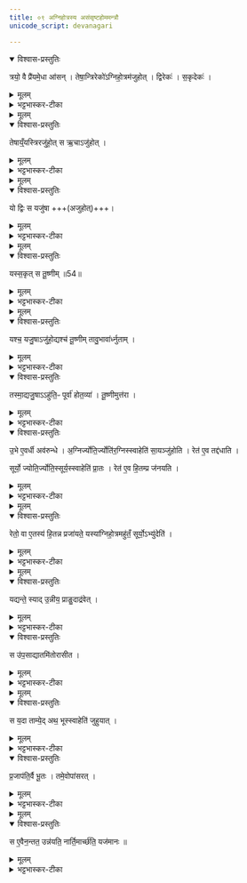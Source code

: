 ```yaml
---
title: ०९ अग्निहोत्रस्य असंसृष्टहोममन्त्रौ
unicode_script: devanagari

---
```

<details open><summary>विश्वास-प्रस्तुतिः</summary>

त्रयो॒ वै प्रै॑यमे॒धा आ॑सन् ।
तेषा॒न्त्रिरेको॑ऽग्निहो॒त्रम॑जुहोत् ।
द्विरेकः॑ ।
स॒कृदेकः॑ ।
</details>

<details><summary>मूलम्</summary>

त्रयो॒ वै प्रै॑यमे॒धा आ॑सन् ।
तेषा॒न्त्रिरेको॑ऽग्निहो॒त्रम॑जुहोत् ।
द्विरेकः॑ ।
स॒कृदेकः॑ ।
</details>

<details><summary>भट्टभास्कर-टीका</summary>

1 त्रयो वा इत्यादि ॥ प्रियमेधस्यापत्यानि त्रय आसन् । तेषां त्रयाणां मध्ये एकः त्रिः व्यावृतं त्र्याडुतिकमग्निहोत्रमजुहोत् । द्व्याहुतिकमेकः । सकृत् एकाहुतिकमेकः अनावृत्तिकम् ।
</details>


<details><summary>मूलम्</summary>

तेषाय्ँ॒यस्त्रिरजु॑होत् ।
स ऋ॒चाऽजु॑होत् ।
</details>

<details open><summary>विश्वास-प्रस्तुतिः</summary>

तेषाय्ँ॒यस्त्रिरजु॑हो॒त् स ऋ॒चाऽजु॑होत् ।
</details>

<details><summary>मूलम्</summary>

तेषाय्ँ॒यस्त्रिरजु॑हो॒त् स ऋ॒चाऽजु॑होत् ।
</details>

<details><summary>भट्टभास्कर-टीका</summary>

अथ तेषां यस्त्रिरजुहोत् स ऋचा शाखान्तरसमाम्नातया अजुहोत् ।
</details>


<details><summary>मूलम्</summary>

यो द्विः ।
स यजु॑षा ।
</details>

<details open><summary>विश्वास-प्रस्तुतिः</summary>

यो द्विः स यजु॑षा +++(अजुहोत्)+++।
</details>

<details><summary>मूलम्</summary>

यो द्विः स यजु॑षा +++(अजुहोत्)+++।
</details>

<details><summary>भट्टभास्कर-टीका</summary>

यो द्विः स यजुषा, अजुहोदित्येव ।
स यजुषा वक्ष्यमाणेनाजुहोत् ।
</details>


<details><summary>मूलम्</summary>

यस्स॒कृत् ।
स तू॒ष्णीम् ॥54॥  
</details>

<details open><summary>विश्वास-प्रस्तुतिः</summary>

यस्स॒कृत् स तू॒ष्णीम् ॥54॥  
</details>

<details><summary>मूलम्</summary>

यस्स॒कृत् स तू॒ष्णीम् ॥54॥  
</details>

<details><summary>भट्टभास्कर-टीका</summary>

तूष्णीमजुहोत् ।
</details>


<details><summary>मूलम्</summary>

यश्च॒ यजु॒षाऽजु॑हो॒द्यश्च॑ तू॒ष्णीम् ।
तावु॒भावा॑र्ध्नुताम् ।
</details>

<details open><summary>विश्वास-प्रस्तुतिः</summary>

यश्च॒ यजु॒षाऽजु॑हो॒द्यश्च॑ तू॒ष्णीम् तावु॒भावा॑र्ध्नुताम् ।
</details>

<details><summary>मूलम्</summary>

यश्च॒ यजु॒षाऽजु॑हो॒द्यश्च॑ तू॒ष्णीम् तावु॒भावा॑र्ध्नुताम् ।
</details>

<details><summary>भट्टभास्कर-टीका</summary>

तेषां यश्च यजुषाऽजुहोत्, यश्च तूष्णीमजुहोत् तावुभावृद्धिमन्तावभूताम् ।
</details>

<details open><summary>विश्वास-प्रस्तुतिः</summary>

तस्मा॒द्यजु॒षाऽऽहु॑ति॒ᳶ पूर्वा॑ होत॒व्या॑ ।
तू॒ष्णीमुत्त॑रा ।
</details>

<details><summary>मूलम्</summary>

तस्मा॒द्यजु॒षाऽऽहु॑ति॒ᳶ पूर्वा॑ होत॒व्या॑ ।
तू॒ष्णीमुत्त॑रा ।
</details>

<details><summary>भट्टभास्कर-टीका</summary>

तस्मादित्यादि । गतम् ।
</details>

<details open><summary>विश्वास-प्रस्तुतिः</summary>

उ॒भे ए॒वर्धी अव॑रुन्धे ।
अ॒ग्निर्ज्योति॒र्ज्योति॑र॒ग्निस्स्वाहेति॑ सा॒यञ्जु॑होति ।
रेत॑ ए॒व तद्द॑धाति ।

सूर्यो॒ ज्योति॒र्ज्योति॒स्सूर्य॒स्स्वाहेति॑ प्रा॒तः ।
रेत॑ ए॒व हि॒तम्प्र ज॑नयति ।
</details>

<details><summary>मूलम्</summary>

उ॒भे ए॒वर्धी अव॑रुन्धे ।
अ॒ग्निर्ज्योति॒र्ज्योति॑र॒ग्निस्स्वाहेति॑ सा॒यञ्जु॑होति ।
रेत॑ ए॒व तद्द॑धाति ।

सूर्यो॒ ज्योति॒र्ज्योति॒स्सूर्य॒स्स्वाहेति॑ प्रा॒तः ।
रेत॑ ए॒व हि॒तम्प्र ज॑नयति ।
</details>

<details><summary>भट्टभास्कर-टीका</summary>

उभे ऋद्धी उभयोस्संबन्धिन्यौ । सायंहोमेन रेतो दधाति, प्रातर्होमेन तत्प्रजनयति ।
</details>


<details><summary>मूलम्</summary>

रेतो॒ वा ए॒तस्य॑ हि॒तन्न प्रजा॑यते ॥55॥  
यस्या॑ग्निहो॒त्रमहु॑तँ॒ सूर्यो॒ऽभ्यु॑देति॑ ।
</details>

<details open><summary>विश्वास-प्रस्तुतिः</summary>

रेतो॒ वा ए॒तस्य॑ हि॒तन्न प्रजा॑यते॒ यस्या॑ग्निहो॒त्रमहु॑तँ॒ सूर्यो॒ऽभ्यु॑देति॑ ।
</details>

<details><summary>मूलम्</summary>

रेतो॒ वा ए॒तस्य॑ हि॒तन्न प्रजा॑यते॒ यस्या॑ग्निहो॒त्रमहु॑तँ॒ सूर्यो॒ऽभ्यु॑देति॑ ।
</details>

<details><summary>भट्टभास्कर-टीका</summary>

2 रेतो वा इत्यादि ॥ हितं निहितं रेतोऽस्य न प्रजायते यस्याग्रिहोत्र अहुते सूर्य उदेति तस्य रेतो न प्रजायते । एतस्मादेव च गम्यते - एतौ मन्त्रौ अनुदितहोमविषयाविति ।
</details>


<details><summary>मूलम्</summary>

यद्यन्ते॒ स्यात् ।
उ॒न्नीय॒ प्राङु॒दाद्र॑वेत् ।
</details>

<details open><summary>विश्वास-प्रस्तुतिः</summary>

यद्यन्ते॒ स्याद् उ॒न्नीय॒ प्राङु॒दाद्र॑वेत् ।
</details>

<details><summary>मूलम्</summary>

यद्यन्ते॒ स्याद् उ॒न्नीय॒ प्राङु॒दाद्र॑वेत् ।
</details>

<details><summary>भट्टभास्कर-टीका</summary>

अथ यद्यन्ते अन्तिके स्यात्सूर्यः यदि संनिहितश्च, तदात्वे होमद्रव्यं स्यात्, शीघ्रं स्रुचि चतुर्गृहीतं गृहीत्वा प्राङुदाद्रवेत् आहवनीयसकाशं गच्छेत् ।
</details>

<details open><summary>विश्वास-प्रस्तुतिः</summary>

स उ॑प॒साद्यातमि॑तोरासीत ।
</details>

<details><summary>मूलम्</summary>

स उ॑प॒साद्यातमि॑तोरासीत ।
</details>

<details><summary>भट्टभास्कर-टीका</summary>

प्रागेवोदयात् उपसाद्यातमितोः ओच्छ्वासनिर्गमादासीत । 'भावलक्षणे स्थ' इति तोसुन्प्रत्ययः ।
</details>


<details><summary>मूलम्</summary>

स य॒दा ताम्ये॑त् ।
अथ॒ भूस्स्वाहेति॑ जुहुयात् ।
</details>

<details open><summary>विश्वास-प्रस्तुतिः</summary>

स य॒दा ताम्ये॒द् अथ॒ भूस्स्वाहेति॑ जुहुयात् ।
</details>

<details><summary>मूलम्</summary>

स य॒दा ताम्ये॒द् अथ॒ भूस्स्वाहेति॑ जुहुयात् ।
</details>

<details><summary>भट्टभास्कर-टीका</summary>

स यदा ताम्येत् श्रान्तो भवति, अथ अनन्तरमेव 'भूस्स्याहा ' इति जुहुयात् ।
</details>

<details open><summary>विश्वास-प्रस्तुतिः</summary>

प्र॒जाप॑ति॒र्वै भू॒तः ।
तमे॒वोपा॑सरत् ।
</details>

<details><summary>मूलम्</summary>

प्र॒जाप॑ति॒र्वै भू॒तः ।
तमे॒वोपा॑सरत् ।
</details>

<details><summary>भट्टभास्कर-टीका</summary>

प्रजापतिर्वा इत्यादि । गतम् । भूतः प्रभूतः ।
</details>


<details><summary>मूलम्</summary>

स ए॒वैन॒न्तत॒ उन्न॑यति ।
नार्ति॒मार्च्छ॑ति॒ यज॑मानः ॥
</details>

<details open><summary>विश्वास-प्रस्तुतिः</summary>

स ए॒वैन॒न्तत॒ उन्न॑यति॒ नार्ति॒मार्च्छ॑ति॒ यज॑मानः ॥
</details>

<details><summary>मूलम्</summary>

स ए॒वैन॒न्तत॒ उन्न॑यति॒ नार्ति॒मार्च्छ॑ति॒ यज॑मानः ॥
</details>

<details><summary>भट्टभास्कर-टीका</summary>

तत उन्नयति दोषादुद्धरति निहितं रेतः प्रजनयति, यजमानश्चार्तिं नार्च्छति न प्राप्नोति


इति तैत्तिरीयब्राह्मणे द्वितीयाष्टके प्रथमप्रपाठके नवमोऽनुवाकः ।  

</details>